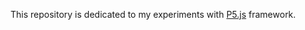 This repository is dedicated to my experiments with <a href="https://p5js.org/">P5.js</a> framework.

